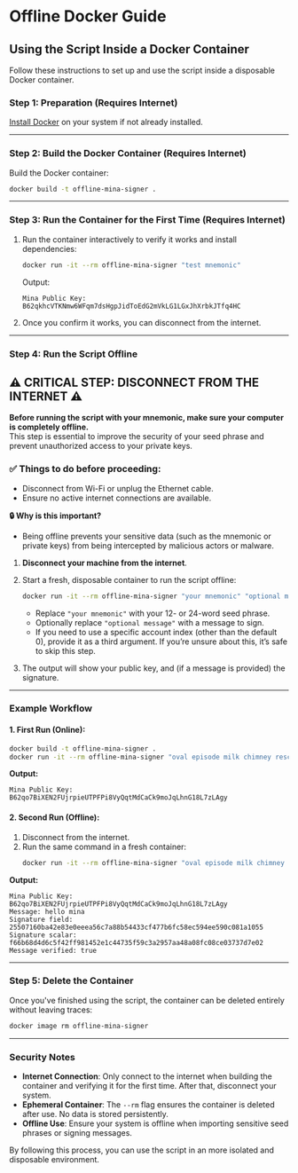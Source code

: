 # Offline Docker Guide

## Using the Script Inside a Docker Container

Follow these instructions to set up and use the script inside a disposable Docker container.

### Step 1: Preparation (Requires Internet)

[Install Docker](https://docs.docker.com/engine/install/) on your system if not already installed.

---

### Step 2: Build the Docker Container (Requires Internet)

Build the Docker container:
   ```bash
   docker build -t offline-mina-signer .
   ```

---

### Step 3: Run the Container for the First Time (Requires Internet)
1. Run the container interactively to verify it works and install dependencies:
   ```bash
   docker run -it --rm offline-mina-signer "test mnemonic"
   ```

   Output:

   ```
   Mina Public Key: B62qkhcVTKNmw6WFqm7dsHgpJidToEdG2mVkLG1LGxJhXrbkJTfq4HC
   ```

2. Once you confirm it works, you can disconnect from the internet.

---

### Step 4: Run the Script Offline

## ⚠️ **CRITICAL STEP: DISCONNECT FROM THE INTERNET** ⚠️

**Before running the script with your mnemonic, make sure your computer is completely offline.**  
This step is essential to improve the security of your seed phrase and prevent unauthorized access to your private keys.  

### ✅ Things to do before proceeding:
- Disconnect from Wi-Fi or unplug the Ethernet cable.
- Ensure no active internet connections are available.

**🔒 Why is this important?**
- Being offline prevents your sensitive data (such as the mnemonic or private keys) from being intercepted by malicious actors or malware.

1. **Disconnect your machine from the internet**.
2. Start a fresh, disposable container to run the script offline:
   ```bash
   docker run -it --rm offline-mina-signer "your mnemonic" "optional message"
   ```

   - Replace `"your mnemonic"` with your 12- or 24-word seed phrase.
   - Optionally replace `"optional message"` with a message to sign.
   - If you need to use a specific account index (other than the default 0), provide it as a third argument. If you’re unsure about this, it’s safe to skip this step.

3. The output will show your public key, and (if a message is provided) the signature.

---

### Example Workflow

#### 1. First Run (Online):
```bash
docker build -t offline-mina-signer .
docker run -it --rm offline-mina-signer "oval episode milk chimney rescue cabbage settle speak axis similar flip victory"
```
**Output:**
```plaintext
Mina Public Key: B62qo7BiXEN2FUjrpieUTPFPi8VyQqtMdCaCk9moJqLhnG18L7zLAgy
```

#### 2. Second Run (Offline):
1. Disconnect from the internet.
2. Run the same command in a fresh container:
   ```bash
   docker run -it --rm offline-mina-signer "oval episode milk chimney rescue cabbage settle speak axis similar flip victory" "hello mina"
   ```

**Output:**
```plaintext
Mina Public Key: B62qo7BiXEN2FUjrpieUTPFPi8VyQqtMdCaCk9moJqLhnG18L7zLAgy
Message: hello mina
Signature field: 25507160ba42e83e0eeea56c7a88b54433cf477b6fc58ec594ee590c081a1055
Signature scalar: f66b68d4d6c5f42ff981452e1c44735f59c3a2957aa48a08fc08ce03737d7e02
Message verified: true
```

---

### Step 5: Delete the Container
Once you've finished using the script, the container can be deleted entirely without leaving traces:

```bash
docker image rm offline-mina-signer
```

---

### Security Notes
- **Internet Connection**: Only connect to the internet when building the container and verifying it for the first time. After that, disconnect your system.
- **Ephemeral Container**: The `--rm` flag ensures the container is deleted after use. No data is stored persistently.
- **Offline Use**: Ensure your system is offline when importing sensitive seed phrases or signing messages.

By following this process, you can use the script in an more isolated and disposable environment.